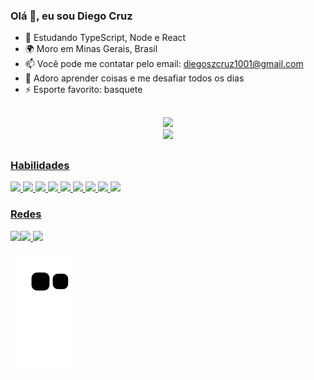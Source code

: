 ### Olá 👋, eu sou Diego Cruz

- 🌱 Estudando TypeScript, Node e React
- 🌍 Moro em Minas Gerais, Brasil
- 📫 Você pode me contatar pelo email: diegoszcruz1001@gmail.com
- 🧠 Adoro aprender coisas e me desafiar todos os dias
- ⚡ Esporte favorito: basquete 
##

<div align="center">
  <a href="https://github/diegocruz-s" />
  <img height="180em" src="https://github-readme-stats.vercel.app/api?username=diegocruz-s&show_icons=true&theme=nightowl&include_all_commits=true&count_private=true" /><br />
</div>

<div align="center">
  <img height="180em" src="https://github-readme-stats.vercel.app/api/top-langs/?username=diegocruz-s&layout=compact&langs_count=16&theme=nightowl" />
</div>

##

<div>
 
  <h3>Habilidades</h3>
  <img height="70em" src="https://cdn.jsdelivr.net/gh/devicons/devicon/icons/html5/html5-plain.svg" />  
  <img height="70em" src="https://cdn.jsdelivr.net/gh/devicons/devicon/icons/css3/css3-plain.svg" />
  <img height="70em" src="https://cdn.jsdelivr.net/gh/devicons/devicon/icons/javascript/javascript-original.svg" />
  <img height="70em" src="https://cdn.jsdelivr.net/gh/devicons/devicon/icons/nodejs/nodejs-original.svg" />
  <img height="70em" src="https://cdn.jsdelivr.net/gh/devicons/devicon/icons/express/express-original.svg" />      
  <img height="70em" src="https://cdn.jsdelivr.net/gh/devicons/devicon/icons/mongodb/mongodb-original.svg" />
  <img height="70em" src="https://cdn.jsdelivr.net/gh/devicons/devicon/icons/mysql/mysql-original-wordmark.svg" />     
  <img height="70em" src="https://cdn.jsdelivr.net/gh/devicons/devicon/icons/react/react-original.svg" />
  <img height="70em" src="https://cdn.jsdelivr.net/gh/devicons/devicon/icons/git/git-plain.svg" />            
          
</div>

<div>
  <h3>Redes</h3>
  <a href="https://github.com/diego-cruz-s"><img src="https://img.shields.io/badge/GitHub-100000?style=for-the-badge&logo=github&logoColor=white" target="_blank /> </a>
  <a href="mailto:diegoszcruz1001@gmail.com"><img src="https://img.shields.io/badge/Gmail-D14836?style=for-the-badge&logo=gmail&logoColor=white" /> </a>
  <a href="#"><img src="https://img.shields.io/badge/LinkedIn-0077B5?style=for-the-badge&logo=linkedin&logoColor=white" /></a>
 
</div>

![Snake animation](https://github.com/diegocruz-s/diegocruz-s/blob/output/github-contribution-grid-snake.svg)

